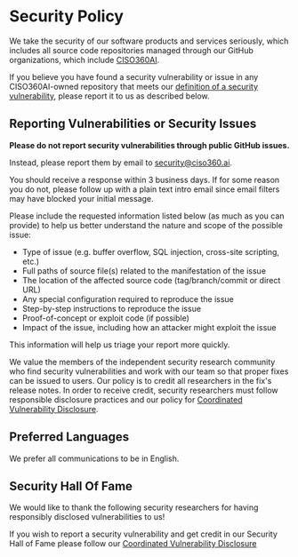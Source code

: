 # Security Policy

We take the security of our software products and services seriously, which includes all source code repositories managed through our GitHub organizations, which include [CISO360AI](https://github.com/ciso360ai).

If you believe you have found a security vulnerability or issue in any CISO360AI-owned repository that meets our [definition of a security vulnerability](https://ciso360.ai/security-policy/), please report it to us as described below.

## Reporting Vulnerabilities or Security Issues

**Please do not report security vulnerabilities through public GitHub issues.**

Instead, please report them by email to [security@ciso360.ai](mailto:security@ciso360.ai).

You should receive a response within 3 business days. If for some reason you do not, please follow up with a plain text intro email since email filters may have blocked your initial message.

Please include the requested information listed below (as much as you can provide) to help us better understand the nature and scope of the possible issue:

  * Type of issue (e.g. buffer overflow, SQL injection, cross-site scripting, etc.)
  * Full paths of source file(s) related to the manifestation of the issue
  * The location of the affected source code (tag/branch/commit or direct URL)
  * Any special configuration required to reproduce the issue
  * Step-by-step instructions to reproduce the issue
  * Proof-of-concept or exploit code (if possible)
  * Impact of the issue, including how an attacker might exploit the issue

This information will help us triage your report more quickly.

We value the members of the independent security research community who find security vulnerabilities and work
with our team so that proper fixes can be issued to users. Our policy is to credit all researchers in the fix's release
notes. In order to receive credit, security researchers must follow responsible disclosure practices and our policy for [Coordinated Vulnerability Disclosure](https://ciso360.ai/security-policy/).

## Preferred Languages

We prefer all communications to be in English.

## Security Hall Of Fame

We would like to thank the following security researchers for having responsibly disclosed vulnerabilities to us!

If you wish to report a security vulnerability and get credit in our Security Hall of Fame please follow our [Coordinated Vulnerability Disclosure](https://ciso360.ai/security-policy/)
